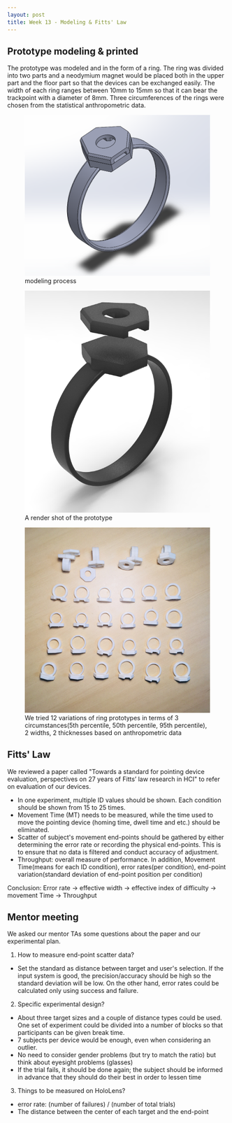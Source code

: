 ```yaml
---
layout: post
title: Week 13 - Modeling & Fitts' Law
---
```


## Prototype modeling & printed
The prototype was modeled and in the form of a ring. The ring was divided into two parts and a neodymium magnet would be placed both in the upper part and the floor part so that the devices can be exchanged easily. The width of each ring ranges between 10mm to 15mm so that it can bear the trackpoint with a diameter of 8mm. Three circumferences of the rings were chosen from the statistical anthropometric data. 
<figure>
    <img src="/img/modeling_shot.png">
    <figcaption>modeling process</figcaption>
</figure>
<figure>
    <img src="/img/rendering_shot.png">
    <figcaption>A render shot of the prototype</figcaption>
</figure>
<figure>
    <img src="/img/3d_printed.jpg">
    <figcaption>We tried 12 variations of ring prototypes in terms of 3 circumstances(5th percentile, 50th percentile, 95th percentile), 2 widths, 2 thicknesses based on anthropometric data</figcaption>
</figure>

## Fitts' Law
We reviewed a paper called "Towards a standard for pointing device
evaluation, perspectives on 27 years of
Fitts’ law research in HCI" to refer on evaluation of our devices.
- In one experiment, multiple ID values should be shown. Each condition should be shown from 15 to 25 times.
- Movement Time (MT) needs to be measured, while the time used to move the pointing device (homing time, dwell time and etc.) should be eliminated.
- Scatter of subject's movement end-points should be gathered by either determining the error rate or recording the physical end-points. This is to ensure that no data is filtered and conduct accuracy of adjustment.
- Throughput: overall measure of performance. In addition, Movement Time(means for each ID condition), error rates(per condition), end-point variation(standard deviation of end-point position per condition)


Conclusion: Error rate -> effective width -> effective index of difficulty -> movement Time -> Throughput


## Mentor meeting

We asked our mentor TAs some questions about the paper and our experimental plan.

1. How to measure end-point scatter data?
- Set the standard as distance between target and user's selection. If the input system is good, the precision/accuracy should be high so the standard deviation will be low. On the other hand, error rates could be calculated only using success and failure. 

2. Specific experimental design?
- About three target sizes and a couple of distance types could be used. One set of experiment could be divided into a number of blocks so that participants can be given break time. 
- 7 subjects per device would be enough, even when considering an outlier.
- No need to consider gender problems (but try to match the ratio) but think about eyesight problems (glasses)
- If the trial fails, it should be done again; the subject should be informed in advance that they should do their best in order to lessen time

3. Things to be measured on HoloLens?
- error rate: (number of failures) / (number of total trials)
- The distance between the center of each target and the end-point

